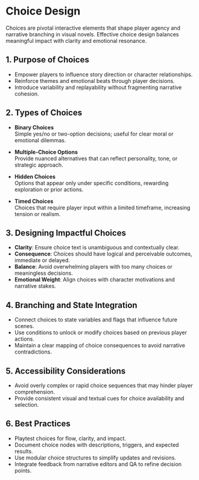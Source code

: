 # Choice Design

Choices are pivotal interactive elements that shape player agency and narrative branching in visual novels. Effective choice design balances meaningful impact with clarity and emotional resonance.

## 1. Purpose of Choices

- Empower players to influence story direction or character relationships.  
- Reinforce themes and emotional beats through player decisions.  
- Introduce variability and replayability without fragmenting narrative cohesion.

## 2. Types of Choices

- **Binary Choices**  
  Simple yes/no or two-option decisions; useful for clear moral or emotional dilemmas.

- **Multiple-Choice Options**  
  Provide nuanced alternatives that can reflect personality, tone, or strategic approach.

- **Hidden Choices**  
  Options that appear only under specific conditions, rewarding exploration or prior actions.

- **Timed Choices**  
  Choices that require player input within a limited timeframe, increasing tension or realism.

## 3. Designing Impactful Choices

- **Clarity**: Ensure choice text is unambiguous and contextually clear.  
- **Consequence**: Choices should have logical and perceivable outcomes, immediate or delayed.  
- **Balance**: Avoid overwhelming players with too many choices or meaningless decisions.  
- **Emotional Weight**: Align choices with character motivations and narrative stakes.

## 4. Branching and State Integration

- Connect choices to state variables and flags that influence future scenes.  
- Use conditions to unlock or modify choices based on previous player actions.  
- Maintain a clear mapping of choice consequences to avoid narrative contradictions.

## 5. Accessibility Considerations

- Avoid overly complex or rapid choice sequences that may hinder player comprehension.  
- Provide consistent visual and textual cues for choice availability and selection.

## 6. Best Practices

- Playtest choices for flow, clarity, and impact.  
- Document choice nodes with descriptions, triggers, and expected results.  
- Use modular choice structures to simplify updates and revisions.  
- Integrate feedback from narrative editors and QA to refine decision points.
